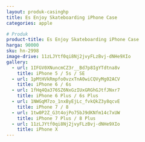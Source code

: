 ```yaml
---
layout: produk-casinghp
title: Es Enjoy Skateboarding iPhone Case
categories: apple

# Produk
product-title: Es Enjoy Skateboarding iPhone Case
harga: 90000
sku: hn-2998
image-drive: 11zLJYtf0qi8Nj2jvyFLzBvj-dNHe9XIo
gallery:
  - url: 1IFGV0XNuncmCZ3r__Bd7p8IgYTdtna8v
    title: iPhone 5 / 5s / SE
  - url: 1pMtHVkRmpfo0vzxTnA0wiCQVyMg02ACV
    title: iPhone 6 / 6s
  - url: 1fHq4Qa376SZ6NxGzIUxGRGhGJtfJNxr7
    title: iPhone 6 Plus / 6s Plus
  - url: 1NWGqM7zo_1nxByEjLc_fvkQkZ3y8qcvE
    title: iPhone 7 / 8
  - url: 1tw0P2Z_G3t4ojPo75bJ9dKNfm14c7xUW
    title: iPhone 7 Plus / 8 Plus
  - url: 11zLJYtf0qi8Nj2jvyFLzBvj-dNHe9XIo
    title: iPhone X
---
```

